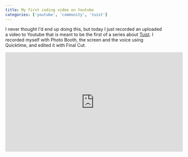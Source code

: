 ```yaml
---
title: My first coding video on Youtube
categories: ['youtube', 'community', 'tuist']
---
```


I never thought I'd end up doing this,
but today I just recorded an uploaded a video to Youtube that is meant to be the first of a series about [Tuist](https://tuist.io).
I recorded myself with Photo Booth, the screen and the voice using Quicktime, and edited it with Final Cut.

<iframe
  width="560"
  height="315"
  src="https://www.youtube.com/embed/wCVPWJvJGng"
  frameborder="0"
  allow="accelerometer; autoplay; encrypted-media; gyroscope; picture-in-picture"
  allowfullscreen
></iframe>
